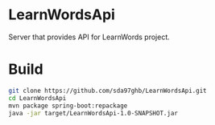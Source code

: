 # LearnWordsApi
Server that provides API for LearnWords project.

# Build
```bash
git clone https://github.com/sda97ghb/LearnWordsApi.git
cd LearnWordsApi
mvn package spring-boot:repackage
java -jar target/LearnWordsApi-1.0-SNAPSHOT.jar
```
